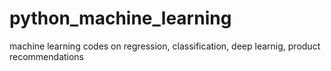 # python_machine_learning
machine learning codes on regression, classification, deep learnig, product recommendations
